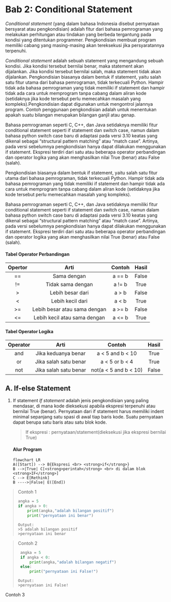 # Bab 2: Conditional Statement
_Conditional statement_ (yang dalam bahasa Indonesia disebut pernyataan bersyarat atau pengkondisian) adalah fitur dari bahasa pemrograman yang melakukan perhitungan atau tindakan yang berbeda tergantung pada kondisi yang ditentukan programmer. Pengkondisian membuat program memiliki cabang yang masing-masing akan tereksekusi jika persyaratannya terpenuhi.

_Conditional statement_ adalah sebuah statement yang mengandung sebuah kondisi. Jika kondisi tersebut bernilai benar, maka statement akan dijalankan. Jika kondisi tersebut bernilai salah, maka statement tidak akan dijalankan. Pengkondisian biasanya dalam bentuk if statement, yaitu salah satu fitur utama dari bahasa pemrograman, tidak terkecuali Python. Hampir tidak ada bahasa pemrograman yang tidak memiliki if statement dan hampir tidak ada cara untuk memprogram tanpa cabang dalam aliran kode (setidaknya jika kode tersebut perlu memecahkan masalah yang kompleks).Pengkondisian dapat digunakan untuk mengontrol jalannya program. Contoh penggunaan pengkondisian adalah untuk menentukan apakah suatu bilangan merupakan bilangan ganjil atau genap.

Bahasa pemrograman seperti C, C++, dan Java setidaknya memiliki fitur conditional statement seperti if statement dan switch case, namun dalam bahasa python switch case baru di adaptasi pada versi 3.10 keatas yang dikenal sebagai “structural pattern matching” atau “match case”. Artinya, pada versi sebelumnya pengkondisian hanya dapat dilakukan menggunakan if statement. Ekspresi terdiri dari satu atau beberapa operator perbandingan dan operator logika yang akan menghasilkan nilai True (benar) atau False (salah).

Pengkondisian biasanya dalam bentuk if statement, yaitu salah satu fitur utama dari bahasa pemrograman, tidak terkecuali Python. Hampir tidak ada bahasa pemrograman yang tidak memiliki if statement dan hampir tidak ada cara untuk memprogram tanpa cabang dalam aliran kode (setidaknya jika kode tersebut perlu memecahkan masalah yang kompleks).

Bahasa pemrograman seperti C, C++, dan Java setidaknya memiliki fitur conditional statement seperti if statement dan switch case, namun dalam bahasa python switch case baru di adaptasi pada versi 3.10 keatas yang dikenal sebagai “structural pattern matching” atau “match case”. Artinya, pada versi sebelumnya pengkondisian hanya dapat dilakukan menggunakan if statement. Ekspresi terdiri dari satu atau beberapa operator perbandingan dan operator logika yang akan menghasilkan nilai True (benar) atau False (salah).

#### Tabel Operator Perbandingan

|Opertor|Arti|Contoh|Hasil|
|:--------:|:--------:|:--------:|:--------:|
|==|Sama dengan|a == b|False|
|!=|Tidak sama dengan|a != b|True|
|>|Lebih besar dari|a > b|False|
|<|Lebih kecil dari|a < b|True|
|>=|Lebih besar atau sama dengan|a >= b|False|
|<=|Lebih kecil atau sama dengan|a <= b|True|

#### Tabel Operator Logika

|Operator|Arti|Contoh|Hasil|
|:--------:|:--------:|:--------:|:--------:|
|and|Jika keduanya benar|a < 5 and b < 10|True|
|or|Jika salah satu benar|a < 5 or b < 4|True|
|not|Jika salah satu benar|not(a < 5 and b < 10)|False|

## A. If-else Statement

1. If statement
   _If statement_ adalah jenis pengkondisian yang paling mendasar, di mana kode dieksekusi apabila ekspresi terpenuhi atau bernilai True (benar). Pernyataan dari if statement harus memiliki indent minimal sepanjang satu spasi di awal tiap baris kode. Suatu pernyataan dapat berupa satu baris atau satu blok kode.
   > If ekspresi :
   > pernyataan/statement(dieksekusi jika ekspresi bernilai True)

   #### Alur Program

    ```mermaid
    flowchart LR
    A([Start]) --> B{Ekspresi <br> <strong>if</strong>}
    B -->|True| C[<strong>perintah</strong> <br> di dalam blok <strong>IF</strong>]
    C --> E[Rethink]
    B ---->|False| E([End])
    ```

>    Contoh 1
>    
>    ```python
>    angka = 5
>    if angka > 0:
>        print(angka,"adalah bilangan positif")
>        print("pernyataan ini benar")
>    ```
>    ```rext
>    Output:
>    >5 adalah bilangan positif
>    >pernyataan ini benar
>    ```
> 

>   Contoh 2
> 
>   ```python
>    angka = 5
>    if angka < 0:
>        print(angka,"adalah bilangan negatif")
>    else:
>        print("pernyataan ini False!")
>    ```
>    ```text
> Output:
> >pernyataan ini False!
>    ```

Contoh 3




    